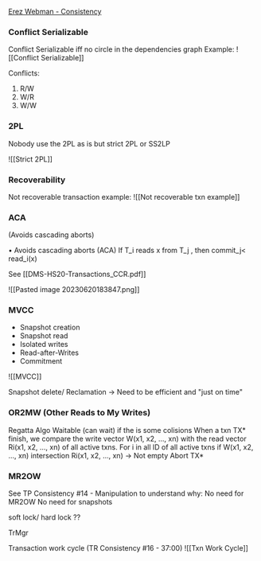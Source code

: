 [Erez Webman - Consistency](https://drive.google.com/drive/u/0/folders/19CbACTV4c2beowEvOGm0z8gwj8oCnfmh "https://drive.google.com/drive/u/0/folders/19CbACTV4c2beowEvOGm0z8gwj8oCnfmh")

### Conflict Serializable

Conflict Serializable iff no circle in the dependencies graph
Example:
![[Conflict Serializable]]

Conflicts:
1. R/W
2. W/R
3. W/W

### 2PL 
Nobody use the 2PL as is but strict 2PL or SS2LP

![[Strict 2PL]]

### Recoverability

Not recoverable transaction example:
![[Not recoverable txn example]]

### ACA
(Avoids cascading aborts)

• Avoids cascading aborts (ACA)
If T_i reads x from T_j , then commit_j< read_i(x)

See [[DMS-HS20-Transactions_CCR.pdf]]

![[Pasted image 20230620183847.png]]


### MVCC

- Snapshot creation
- Snapshot read
- Isolated writes
- Read-after-Writes
- Commitment

![[MVCC]]

Snapshot delete/ Reclamation -> Need to be efficient and "just on time"


### OR2MW (Other Reads to My Writes)
Regatta Algo
Waitable (can wait) if the is some colisions
When a txn TX* finish, we compare the write vector W(x1, x2, ..., xn) with the read vector Ri(x1, x2, ..., xn) of all active txns.
For i in all ID of all active txns
	if W(x1, x2, ..., xn) intersection Ri(x1, x2, ..., xn) -> Not empty
		Abort TX*

### MR2OW
See TP Consistency #14 - Manipulation to understand why:
No need for MR2OW
No need for snapshots

soft lock/ hard lock ??

TrMgr


Transaction work cycle
(TR Consistency #16 - 37:00)
![[Txn Work Cycle]]

